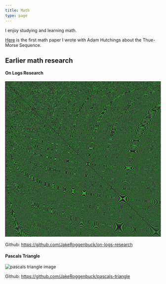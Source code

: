```yaml
---
title: Math
type: page
---
```


I enjoy studying and learning math.

[Here](https://github.com/JakeRoggenbuck/T3-Paper-Code) is the first math paper I wrote with Adam Hutchings about the Thue-Morse Sequence.

## Earlier math research

#### On Logs Research

![on logs research](https://raw.githubusercontent.com/JakeRoggenbuck/on-logs-research/main/raw_images/four.png)

Github: https://github.com/JakeRoggenbuck/on-logs-research

#### Pascals Triangle

![pascals triangle image](https://user-images.githubusercontent.com/35516367/185814438-df3e1df4-e369-4b14-93ef-4cac4bfb7221.png)

Github: https://github.com/JakeRoggenbuck/pascals-triangle
